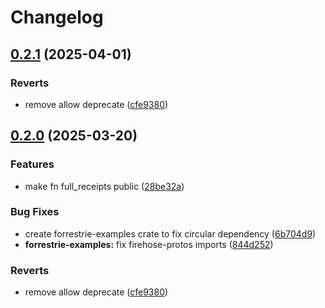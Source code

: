 # Changelog

## [0.2.1](https://github.com/semiotic-ai/veemon/compare/firehose-protos-v0.2.0...firehose-protos-v0.2.1) (2025-04-01)


### Reverts

* remove allow deprecate ([cfe9380](https://github.com/semiotic-ai/veemon/commit/cfe9380f7e5a181a2f62e961c414a614bc4e756d))

## [0.2.0](https://github.com/semiotic-ai/veemon/compare/firehose-protos-v0.1.0...firehose-protos-v0.2.0) (2025-03-20)


### Features

* make fn full_receipts public ([28be32a](https://github.com/semiotic-ai/veemon/commit/28be32a910beade2e10a4f6adb864e2f0ad8667d))


### Bug Fixes

* create forrestrie-examples crate to fix circular dependency ([6b704d9](https://github.com/semiotic-ai/veemon/commit/6b704d95ecc48d87cf17dd5161829b3c8f6eee3d))
* **forrestrie-examples:** fix firehose-protos imports ([844d252](https://github.com/semiotic-ai/veemon/commit/844d2523e8240e84380f59a2fa7525b9a3eaffb5))


### Reverts

* remove allow deprecate ([cfe9380](https://github.com/semiotic-ai/veemon/commit/cfe9380f7e5a181a2f62e961c414a614bc4e756d))
